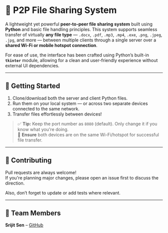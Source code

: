 # 🔁 P2P File Sharing System

A lightweight yet powerful **peer-to-peer file sharing system** built using **Python** and basic file handling principles. This system supports seamless transfer of virtually **any file type** — `.docx`, `.pdf`, `.mp3`, `.mp4`, `.exe`, `.png`, `.jpeg`, `.jpg`, and more — between multiple clients through a single server over a **shared Wi-Fi or mobile hotspot connection**.

For ease of use, the interface has been crafted using Python’s built-in **`tkinter`** module, allowing for a clean and user-friendly experience without external UI dependencies.

---

## 🚀 Getting Started

1. Clone/download both the server and client Python files.
2. Run them on your local system — or across two separate devices connected to the same network.
3. Transfer files effortlessly between devices!

> ✅ **Tip:** Keep the port number as `8080` (default). Only change it if you know what you're doing.  
> 📶 **Ensure** both devices are on the same Wi-Fi/hotspot for successful file transfer.

---

## 🤝 Contributing

Pull requests are always welcome!  
If you're planning major changes, please open an issue first to discuss the direction.

Also, don’t forget to update or add tests where relevant.

---

## 👤 Team Members

**Srijit Sen** – [GitHub](https://github.com/Srijit07/)
